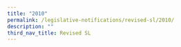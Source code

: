 ```yaml
---
title: "2010"
permalink: /legislative-notifications/revised-sl/2010/
description: ""
third_nav_title: Revised SL
---
```

